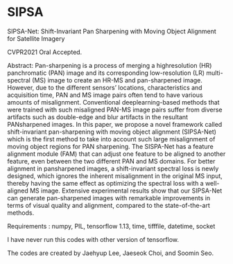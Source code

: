 # SIPSA
SIPSA-Net: Shift-Invariant Pan Sharpening with Moving Object Alignment for Satellite Imagery

CVPR2021 Oral Accepted.

Abstract: 
Pan-sharpening is a process of merging a highresolution (HR) panchromatic (PAN) image and its corresponding low-resolution (LR) multi-spectral (MS) image to create an HR-MS and pan-sharpened image. However, due to the different sensors’ locations, characteristics and acquisition time, PAN and MS image pairs often tend to have various amounts of misalignment. Conventional deeplearning-based methods that were trained with such misaligned PAN-MS image pairs suffer from diverse artifacts such as double-edge and blur artifacts in the resultant PANsharpened images. In this paper, we propose a novel framework called shift-invariant pan-sharpening with moving object alignment (SIPSA-Net) which is the first method to take into account such large misalignment of moving object regions for PAN sharpening. The SISPA-Net has a feature alignment module (FAM) that can adjust one feature to be aligned to another feature, even between the two different PAN and MS domains. For better alignment in pansharpened images, a shift-invariant spectral loss is newly
designed, which ignores the inherent misalignment in the original MS input, thereby having the same effect as optimizing the spectral loss with a well-aligned MS image. Extensive experimental results show that our SIPSA-Net can generate pan-sharpened images with remarkable improvements in terms of visual quality and alignment, compared to
the state-of-the-art methods.


Requirements :
numpy, PIL, tensorflow 1.13, time, tifffile, datetime, socket

I have never run this codes with other version of tensorflow. 

The codes are created by Jaehyup Lee, Jaeseok Choi, and Soomin Seo.
